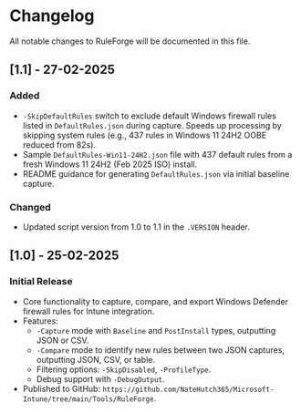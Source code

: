 # Changelog

All notable changes to RuleForge will be documented in this file.

## [1.1] - 27-02-2025
### Added
- `-SkipDefaultRules` switch to exclude default Windows firewall rules listed in `DefaultRules.json` during capture. Speeds up processing by skipping system rules (e.g., 437 rules in Windows 11 24H2 OOBE reduced from 82s).
- Sample `DefaultRules-Win11-24H2.json` file with 437 default rules from a fresh Windows 11 24H2 (Feb 2025 ISO) install.
- README guidance for generating `DefaultRules.json` via initial baseline capture.

### Changed
- Updated script version from 1.0 to 1.1 in the `.VERSION` header.

## [1.0] - 25-02-2025
### Initial Release
- Core functionality to capture, compare, and export Windows Defender firewall rules for Intune integration.
- Features:
  - `-Capture` mode with `Baseline` and `PostInstall` types, outputting JSON or CSV.
  - `-Compare` mode to identify new rules between two JSON captures, outputting JSON, CSV, or table.
  - Filtering options: `-SkipDisabled`, `-ProfileType`.
  - Debug support with `-DebugOutput`.
- Published to GitHub: `https://github.com/NateHutch365/Microsoft-Intune/tree/main/Tools/RuleForge`.